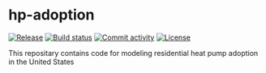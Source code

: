 # hp-adoption

[![Release](https://img.shields.io/github/v/release/switchbox-data/hp-adoption)](https://img.shields.io/github/v/release/switchbox-data/hp-adoption)
[![Build status](https://img.shields.io/github/actions/workflow/status/switchbox-data/hp-adoption/main.yml?branch=main)](https://github.com/switchbox-data/hp-adoption/actions/workflows/main.yml?query=branch%3Amain)
[![Commit activity](https://img.shields.io/github/commit-activity/m/switchbox-data/hp-adoption)](https://img.shields.io/github/commit-activity/m/switchbox-data/hp-adoption)
[![License](https://img.shields.io/github/license/switchbox-data/hp-adoption)](https://img.shields.io/github/license/switchbox-data/hp-adoption)

This repositary contains code for modeling residential heat pump adoption in the United States
